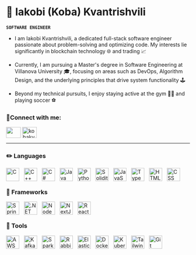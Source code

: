 # 🗿 Iakobi (Koba) Kvantrishvili

**`SOFTWARE ENGINEER`**

- I am Iakobi Kvantrishvili, a dedicated full-stack software engineer passionate about problem-solving and optimizing code. My interests lie significantly in blockchain technology 🌐 and trading 📈

- Currently, I am pursuing a Master's degree in Software Engineering at Villanova University 🎓, focusing on areas such as DevOps, Algorithm Design, and the underlying principles that drive system functionality 🕹️

- Beyond my technical pursuits, I enjoy staying active at the gym 🏋️‍♂️ and playing soccer ⚽

<h3 align="left">🔗Connect with me:</h3>
<a href="https://linkedin.com/in/iakobi/" target="blank"><img align="center" src="https://raw.githubusercontent.com/rahuldkjain/github-profile-readme-generator/master/src/images/icons/Social/linked-in-alt.svg" height="30" width="40" /></a>
<a href="https://www.leetcode.com/kobakvantrishvili" target="blank"><img align="center" src="https://raw.githubusercontent.com/rahuldkjain/github-profile-readme-generator/master/src/images/icons/Social/leet-code.svg" alt="kobakvantrishvili" height="30" width="40" /></a>

---

### ✏️ Languages
<div align="left">
    <img align="left" alt="C" width="36px" style="padding-right:10px;" src="https://cdn.jsdelivr.net/gh/devicons/devicon/icons/c/c-line.svg" />
    <img align="left" alt="C++" width="36px" style="padding-right:10px;" src="https://cdn.jsdelivr.net/gh/devicons/devicon@latest/icons/cplusplus/cplusplus-plain.svg" /> 
    <img align="left" alt="C#" width="36px" style="padding-right:10px;" src="https://cdn.jsdelivr.net/gh/devicons/devicon/icons/csharp/csharp-line.svg" />
    <img align="left" alt="Java" width="36px" style="padding-right:10px;" src="https://cdn.jsdelivr.net/gh/devicons/devicon/icons/java/java-original.svg"/>
    <img align="left" alt="Python" width="36px" style="padding-right:10px;" src="https://cdn.jsdelivr.net/gh/devicons/devicon/icons/python/python-plain.svg" />
    <img align="left" alt="Solidity" width="36px" style="padding-right:10px;" src="https://cdn.jsdelivr.net/gh/devicons/devicon@latest/icons/solidity/solidity-original.svg" />
    <img align="left" alt="JavaScript" width="36px" style="padding-right:10px;" src="https://cdn.jsdelivr.net/gh/devicons/devicon/icons/javascript/javascript-plain.svg" />
    <img align="left" alt="TypeScript" width="36px" style="padding-right:10px;" src="https://cdn.jsdelivr.net/gh/devicons/devicon/icons/typescript/typescript-plain.svg" />
    <img align="left" alt="HTML" width="36px" style="padding-right:10px;" src="https://cdn.jsdelivr.net/gh/devicons/devicon/icons/html5/html5-plain.svg" />
    <img align="left" alt="CSS" width="36px" style="padding-right:10px;" src="https://cdn.jsdelivr.net/gh/devicons/devicon/icons/css3/css3-plain.svg" />
</div>
<br />

#

### 🧩 Frameworks
<div align="left">
    <img align="left" alt="Spring" width="36px" style="padding-right:10px;" src="https://cdn.jsdelivr.net/gh/devicons/devicon/icons/spring/spring-original.svg" />
    <img align="left" alt=".NET Core" width="36px" style="padding-right:10px;" src="https://cdn.jsdelivr.net/gh/devicons/devicon@latest/icons/dotnetcore/dotnetcore-original.svg" />
    <img align="left" alt="NodeJS" width="36px" style="padding-right:10px;" src="https://cdn.jsdelivr.net/gh/devicons/devicon/icons/nodejs/nodejs-original.svg" />
    <img align="left" alt="NextJS" width="36px" style="padding-right:10px;" src="https://cdn.jsdelivr.net/gh/devicons/devicon@latest/icons/nextjs/nextjs-plain.svg" />
    <img align="left" alt="React" width="36px" style="padding-right:10px;" src="https://cdn.jsdelivr.net/gh/devicons/devicon/icons/react/react-original.svg" />
</div>
<br />

#

### 🧰 Tools
<div align="left">
    <img align="left" alt="AWS" width="36px" style="padding-right:10px;" src="https://cdn.jsdelivr.net/gh/devicons/devicon@latest/icons/amazonwebservices/amazonwebservices-original-wordmark.svg" />
    <img align="left" alt="Kafka" width="36px" style="padding-right:10px;" src="https://cdn.jsdelivr.net/gh/devicons/devicon@latest/icons/apachekafka/apachekafka-original.svg" />
    <img align="left" alt="Spark" width="36px" style="padding-right:10px;" src="https://cdn.jsdelivr.net/gh/devicons/devicon@latest/icons/apachespark/apachespark-original.svg" />
    <img align="left" alt="RabbitMQ" width="36px" style="padding-right:10px;" src="https://cdn.jsdelivr.net/gh/devicons/devicon@latest/icons/rabbitmq/rabbitmq-original.svg" />
    <img align="left" alt="ElasticSearch" width="36px" style="padding-right:10px;" src="https://cdn.jsdelivr.net/gh/devicons/devicon@latest/icons/elasticsearch/elasticsearch-original.svg" />
    <img align="left" alt="Docker" width="36px" style="padding-right:10px;" src="https://cdn.jsdelivr.net/gh/devicons/devicon@latest/icons/docker/docker-original.svg" />
    <img align="left" alt="Kubernetes" width="36px" style="padding-right:10px;" src="https://cdn.jsdelivr.net/gh/devicons/devicon@latest/icons/kubernetes/kubernetes-original.svg" />
    <img align="left" alt="Tailwind" width="36px" style="padding-right:10px;" src="https://cdn.jsdelivr.net/gh/devicons/devicon@latest/icons/tailwindcss/tailwindcss-original.svg" />
    <img align="left" alt="Git" width="36px" style="padding-right:10px;" src="https://cdn.jsdelivr.net/gh/devicons/devicon@latest/icons/git/git-original.svg" />
</div>
<br /><br />
